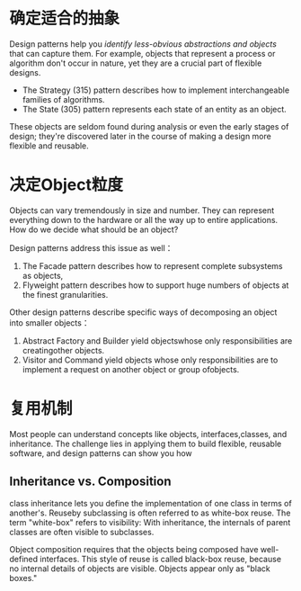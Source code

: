 # 确定适合的抽象
Design patterns help you *identify less-obvious abstractions and  objects* that can capture them. 
For example, objects that represent a process or algorithm don't occur in nature, yet they are a crucial part of flexible designs. 
- The Strategy (315) pattern describes how to implement interchangeable families of algorithms. 
- The State (305) pattern represents each state of an entity as an object. 

These objects are seldom found during analysis or even the early stages of design; they're discovered later in the course of making a design more flexible and reusable.

# 决定Object粒度
Objects can vary tremendously in size and number. They can represent everything down to the hardware or all the way up to entire applications. How do we decide what should be an object? 

Design patterns address this issue as well：
1. The Facade  pattern describes how to represent complete subsystems as objects,
2. Flyweight  pattern describes how to support huge numbers of objects at the finest granularities. 

Other design patterns describe specific ways of decomposing an object into smaller objects：
1. Abstract Factory  and Builder yield objectswhose only responsibilities are creatingother objects. 
2. Visitor  and Command yield objects whose only responsibilities are to implement a request on another object or group ofobjects.


# 复用机制
Most people can understand concepts like objects, interfaces,classes, and inheritance. The challenge lies in applying them to build flexible, reusable software, and design patterns can show you how

## Inheritance vs. Composition
class inheritance lets you define the implementation of one class in terms of another's.
Reuseby subclassing is often referred to as white-box reuse. The term "white-box" refers to visibility: With inheritance, the internals of parent classes are often visible to subclasses.

Object composition requires that the objects being composed have well-defined interfaces. This style of reuse is called black-box reuse, because no internal details of objects are visible. Objects appear only as "black boxes."